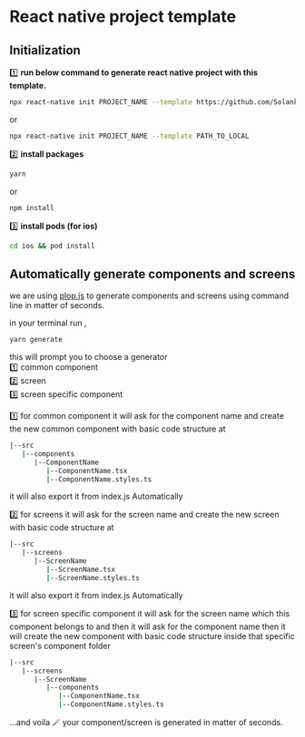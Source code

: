 # React native project template

## Initialization

1️⃣ **run below command to generate react native project with this template.**

```bash
npx react-native init PROJECT_NAME --template https://github.com/SolankiYogesh/react-native-template
```

or

```bash
npx react-native init PROJECT_NAME --template PATH_TO_LOCAL
```

2️⃣ **install packages**

```bash
yarn
```

or

```bash
npm install
```

3️⃣ **install pods (for ios)**

```bash
cd ios && pod install
```

## Automatically generate components and screens

we are using [plop.js](https://plopjs.com/) to generate components and screens using command line in matter of seconds.

in your terminal run ,

```bash
yarn generate
```

this will prompt you to choose a generator  
1️⃣ common component\
2️⃣ screen\
3️⃣ screen specific component

1️⃣ for common component it will ask for the component name and create the new common component with basic code structure at

```bash
|--src
   |--components
      |--ComponentName
         |--ComponentName.tsx
         |--ComponentName.styles.ts
```

it will also export it from index.js Automatically

2️⃣ for screens it will ask for the screen name and create the new screen with basic code structure at

```bash
|--src
   |--screens
      |--ScreenName
         |--ScreenName.tsx
         |--ScreenName.styles.ts
```

it will also export it from index.js Automatically

3️⃣ for screen specific component it will ask for the screen name which this component belongs to and then it will ask for the component name then it will create the new component with basic code structure inside that specific screen's component folder

```bash
|--src
   |--screens
      |--ScreenName
         |--components
            |--ComponentName.tsx
            |--ComponentName.styles.ts
```

...and voila 🪄 your component/screen is generated in matter of seconds.
